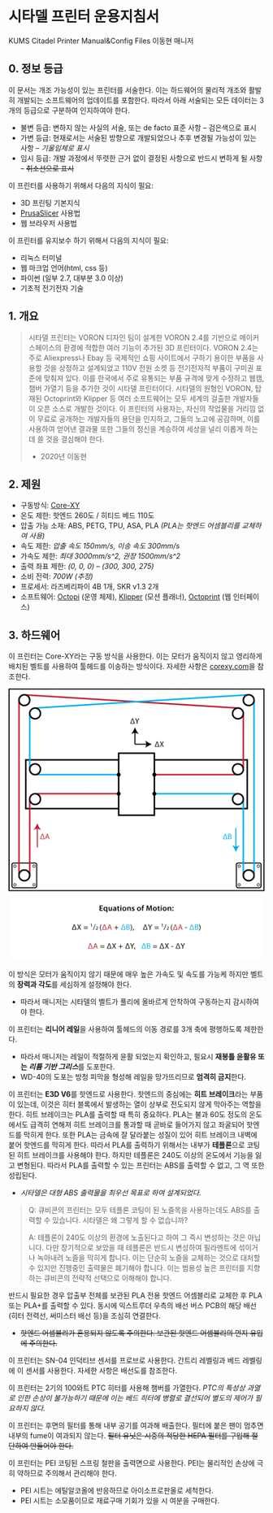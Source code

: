 # 시타델 프린터 운용지침서
KUMS Citadel Printer Manual&amp;Config Files
이동현 매니저

## 0. 정보 등급

이 문서는 개조 가능성이 있는 프린터를 서술한다. 이는 하드웨어의 물리적 개조와 활발히 개발되는 소프트웨어의 업데이트를 포함한다. 따라서 아래 서술되는 모든 데이터는 3개의 등급으로 구분하여 인지하여야 한다.

* 불변 등급: 변하지 않는 사실의 서술, 또는 de facto 표준 사항 – 검은색으로 표시
* 가변 등급: 현재로서는 서술된 방향으로 개발되었으나 추후 변경될 가능성이 있는 사항 – *기울임체로 표시*
* 임시 등급: 개발 과정에서 뚜렷한 근거 없이 결정된 사항으로 반드시 변하게 될 사항 – ~~취소선으로 표시~~

이 프린터를 사용하기 위해서 다음의 지식이 필요:

-	3D 프린팅 기본지식
-	[PrusaSlicer](https://www.prusa3d.com/drivers/) 사용법
-	웹 브라우저 사용법

이 프린터를 유지보수 하기 위해서 다음의 지식이 필요:

-	리눅스 터미널
-	웹 마크업 언어(html, css 등)
-	파이썬 (일부 2.7, 대부분 3.0 이상)
-	기초적 전기전자 기술

## 1. 개요

> 시타델 프린터는 VORON 디자인 팀이 설계한 VORON 2.4를 기반으로 메이커스페이스의 환경에 적합한 여러 기능이 추가된 3D 프린터이다. VORON 2.4는 주로 Aliexpress나 Ebay 등 국제적인 쇼핑 사이트에서 구하기 용이한 부품을 사용할 것을 상정하고 설계되었고 110V 전원 소켓 등 전기전자적 부품이 구미권 표준에 맞춰져 있다. 이를 한국에서 주로 유통되는 부품 규격에 맞게 수정하고 웹캠, 챔버 가열기 등을 추가한 것이 시타델 프린터이다.
> 시타델의 원형인 VORON, 탑재된 Octoprint와 Klipper 등 여러 소프트웨어는 모두 세계의 걸출한 개발자들이 오픈 소스로 개발한 것이다. 이 프린터의 사용자는, 자신의 작업물을 거리낌 없이 무료로 공개하는 개발자들의 용단을 인지하고, 그들의 노고에 공감하며, 이를 사용하여 얻어낸 결과물 또한 그들의 정신을 계승하여 세상을 널리 이롭게 하는 데 쓸 것을 결심해야 한다.
>  - 2020년 이동현

## 2. 제원

* 구동방식: [Core-XY](https://corexy.com/)
* 온도 제한: 핫엔드 260도 / 히티드 베드 110도
* 압출 가능 소재: ABS, PETG, TPU, ASA, PLA *(PLA는 핫엔드 어셈블리를 교체하여 사용)*
* 속도 제한: *압출 속도 150mm/s, 이송 속도 300mm/s*
* 가속도 제한: *최대 3000mm/s^2, 권장 1500mm/s^2*
* 출력 좌표 제한: *(0, 0, 0) – (300, 300, 275)*
* 소비 전력: *700W (추정)*
* 프로세서: 라즈베리파이 4B 1개, SKR v1.3 2개
* 소프트웨어: [Octopi](https://octoprint.org/download/) (운영 체제), [Klipper](https://www.klipper3d.org/) (모션 플래너), [Octoprint](https://octoprint.org/) (웹 인터페이스)

## 3. 하드웨어

이 프린터는 Core-XY라는 구동 방식을 사용한다. 이는 모터가 움직이지 않고 영리하게 배치된 벨트를 사용하여 툴헤드를 이송하는 방식이다. 자세한 사항은 [corexy.com](https://corexy.com/)을 참조한다.

![Core-XY Diagram](https://github.com/earthicko/Citadel/blob/main/materials/corexy.png)

이 방식은 모터가 움직이지 않기 때문에 매우 높은 가속도 및 속도를 가능케 하지만 벨트의 **장력과 각도**를 세심하게 설정해야 한다.
- 따라서 매니저는 시타델의 벨트가 풀리에 올바르게 안착하여 구동하는지 감시하여야 한다.

이 프린터는 **리니어 레일**을 사용하여 툴헤드의 이동 경로를 3개 축에 평행하도록 제한한다. 
- 따라서 매니저는 레일이 적절하게 윤활 되었는지 확인하고, 필요시 **재봉틀 윤활유 또는 *리튬 기반 그리스***를 도포한다.
- WD-40의 도포는 방청 피막을 형성해 레일을 망가뜨리므로 **엄격히 금지**한다.

이 프린터는 **E3D V6**를 핫엔드로 사용한다. 핫엔드의 중심에는 **히트 브레이크**라는 부품이 있는데, 이것은 히터 블록에서 발생하는 열이 상부로 전도되지 않게 막아주는 역할을 한다. 히트 브레이크는 PLA를 출력할 때 특히 중요하다. PLA는 불과 60도 정도의 온도에서도 급격히 연해져 히트 브레이크를 통과할 때 곧바로 들어가지 않고 좌굴되어 핫엔드를 막히게 한다. 또한 PLA는 금속에 잘 달라붙는 성질이 있어 히트 브레이크 내벽에 붙어 핫엔드를 막히게 한다. 따라서 PLA를 출력하기 위해서는 내부가 **테플론**으로 코팅된 히트 브레이크를 사용해야 한다. 하지만 테플론은 240도 이상의 온도에서 기능을 잃고 변형된다. 따라서 PLA를 출력할 수 있는 프린터는 ABS를 출력할 수 없고, 그 역 또한 성립된다. 

- *시타델은 대형 ABS 출력물을 최우선 목표로 하여 설계되었다.*

> Q: 큐비콘의 프린터는 모두 테플론 코팅이 된 노즐목을 사용하는데도 ABS를 출력할 수 있습니다. 시타델은 왜 그렇게 할 수 없습니까?
> 
> A: 테플론이 240도 이상의 환경에 노출된다고 하여 그 즉시 변성하는 것은 아닙니다. 다만 장기적으로 보았을 때 테플론은 반드시 변성하여 필라멘트에 섞이거나 녹아내려 노즐을 막히게 합니다. 이는 단순히 노즐을 교체하는 것으로 대처할 수 있지만 진행중인 출력물은 폐기해야 합니다. 이는 범용성 높은 프린터를 지향하는 큐비콘의 전략적 선택으로 이해해야 합니다.

반드시 필요한 경우 압출부 전체를 보관된 PLA 전용 핫엔드 어셈블리로 교체한 후 PLA 또는 PLA+를 출력할 수 있다. 동시에 익스트루더 우측의 배선 버스 PCB의 해당 배선 (히터 전력선, 써미스터 배선 등)을 조심히 연결한다.
-	~~핫엔드 어셈블리가 혼용되지 않도록 주의한다. 보관된 핫엔드 어셈블리의 먼지 유입에 주의한다.~~

이 프린터는 SN-04 인덕티브 센서를 프로브로 사용한다. 간트리 레벨링과 베드 레벨링에 이 센서를 사용한다. 자세한 사항은 배선도를 참조한다.

이 프린터는 2기의 100와트 PTC 히터를 사용해 챔버를 가열한다. *PTC의 특성상 과열로 인한 손상이 불가능하기 때문에 이는 베드 히터에 병렬로 결선되어 별도의 제어가 필요하지 않다.*

이 프린터는 후면의 필터를 통해 내부 공기를 여과해 배출한다. 필터에 붙은 팬이 멈추면 내부의 fume이 여과되지 않는다. ~~필터 유닛은 시중의 적당한 HEPA 필터를 구입해 절단하여 만들어야 한다.~~

이 프린터는 PEI 코팅된 스프링 철판을 출력면으로 사용한다. PEI는 물리적인 손상에 극히 약하므로 주의해서 관리해야 한다.

*	PEI 시트는 에틸알코올에 반응하므로 아이소프로판올로 세척한다.
*	PEI 시트는 소모품이므로 재료구매 기회가 있을 시 여분을 구매한다.

